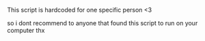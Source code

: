 This script is hardcoded for one specific person <3

so i dont recommend to anyone that found this script to run on your computer thx
